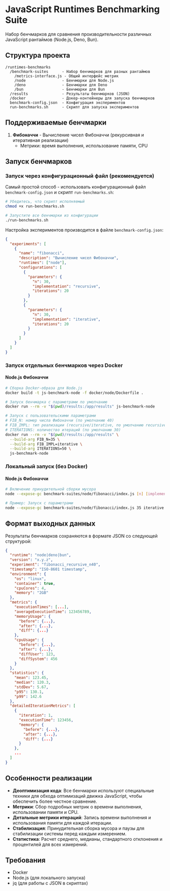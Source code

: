 # JavaScript Runtimes Benchmarking Suite

Набор бенчмарков для сравнения производительности различных JavaScript рантаймов (Node.js, Deno, Bun).

## Структура проекта

```
/runtimes-benchmarks
  /benchmark-suites      - Набор бенчмарков для разных рантаймов
    /metrics-interface.js - Общий интерфейс метрик
    /node                - Бенчмарки для Node.js
    /deno                - Бенчмарки для Deno
    /bun                 - Бенчмарки для Bun
  /results               - Результаты бенчмарков (JSON)
  /docker                - Докер-контейнеры для запуска бенчмарков
  benchmark-config.json  - Конфигурация экспериментов
  run-benchmarks.sh      - Скрипт для запуска экспериментов
```

## Поддерживаемые бенчмарки

1. **Фибоначчи** - Вычисление чисел Фибоначчи (рекурсивная и итеративная реализации)
   - Метрики: время выполнения, использование памяти, CPU

## Запуск бенчмарков

### Запуск через конфигурационный файл (рекомендуется)

Самый простой способ - использовать конфигурационный файл `benchmark-config.json` и скрипт `run-benchmarks.sh`:

```bash
# Убедитесь, что скрипт исполняемый
chmod +x run-benchmarks.sh

# Запустите все бенчмарки из конфигурации
./run-benchmarks.sh
```

Настройка экспериментов производится в файле `benchmark-config.json`:

```json
{
  "experiments": [
    {
      "name": "fibonacci",
      "description": "Вычисление чисел Фибоначчи",
      "runtimes": ["node"],
      "configurations": [
        {
          "parameters": {
            "n": 30,
            "implementation": "recursive",
            "iterations": 20
          }
        },
        {
          "parameters": {
            "n": 30,
            "implementation": "iterative",
            "iterations": 20
          }
        }
      ]
    }
  ]
}
```

### Запуск отдельных бенчмарков через Docker

#### Node.js Фибоначчи

```bash
# Сборка Docker-образа для Node.js
docker build -t js-benchmark-node -f docker/node/Dockerfile .

# Запуск бенчмарка с параметрами по умолчанию
docker run --rm -v "$(pwd)/results:/app/results" js-benchmark-node

# Запуск с пользовательскими параметрами
# FIB_N: номер числа Фибоначчи (по умолчанию 40)
# FIB_IMPL: тип реализации (recursive/iterative, по умолчанию recursive)
# ITERATIONS: количество итераций (по умолчанию 30)
docker run --rm -v "$(pwd)/results:/app/results" \
  --build-arg FIB_N=35 \
  --build-arg FIB_IMPL=iterative \
  --build-arg ITERATIONS=50 \
  js-benchmark-node
```

### Локальный запуск (без Docker)

#### Node.js Фибоначчи

```bash
# Включение принудительной сборки мусора
node --expose-gc benchmark-suites/node/fibonacci/index.js [n] [implementation] [iterations]

# Пример: Запуск с параметрами
node --expose-gc benchmark-suites/node/fibonacci/index.js 35 iterative 50
```

## Формат выходных данных

Результаты бенчмарков сохраняются в формате JSON со следующей структурой:

```json
{
  "runtime": "node|deno|bun",
  "version": "x.y.z",
  "experiment": "fibonacci_recursive_n40",
  "timestamp": "ISO-8601 timestamp",
  "environment": {
    "os": "linux",
    "container": true,
    "cpuCores": 4,
    "memory": "2GB"
  },
  "metrics": {
    "executionTimes": [...],
    "averageExecutionTime": 123456789,
    "memoryUsage": {
      "before": {...},
      "after": {...},
      "diff": {...}
    },
    "cpuUsage": {
      "before": {...},
      "after": {...},
      "diffUser": 123,
      "diffSystem": 456
    }
  },
  "statistics": {
    "mean": 123.45,
    "median": 120.3,
    "stdDev": 5.67,
    "p95": 130.1,
    "p99": 142.6
  },
  "detailedIterationMetrics": [
    {
      "iteration": 1,
      "executionTime": 123456,
      "memory": {
        "before": {...},
        "after": {...},
        "diff": {...}
      }
    },
    ...
  ]
}
```

## Особенности реализации

- **Деоптимизация кода**: Все бенчмарки используют специальные техники для обхода оптимизаций движка JavaScript, чтобы обеспечить более честное сравнение.
- **Метрики**: Сбор подробных метрик о времени выполнения, использовании памяти и CPU.
- **Детальные метрики итераций**: Запись времени выполнения и использования памяти для каждой итерации.
- **Стабилизация**: Принудительная сборка мусора и паузы для стабилизации системы перед каждым измерением.
- **Статистика**: Расчет среднего, медианы, стандартного отклонения и процентилей для всех измерений.

## Требования

- Docker
- Node.js (для локального запуска)
- jq (для работы с JSON в скриптах) 